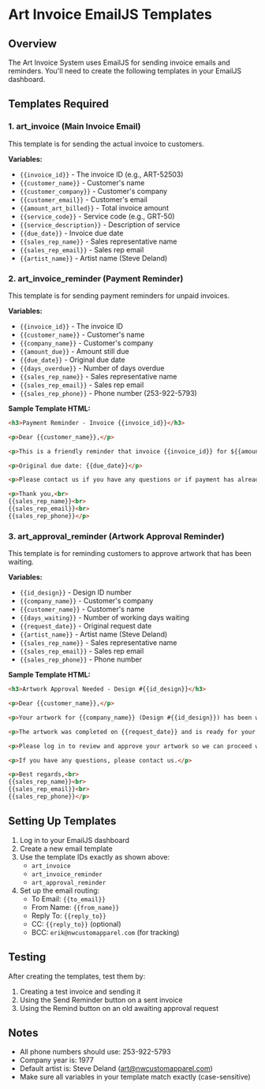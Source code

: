 # Art Invoice EmailJS Templates

## Overview

The Art Invoice System uses EmailJS for sending invoice emails and reminders. You'll need to create the following templates in your EmailJS dashboard.

## Templates Required

### 1. art_invoice (Main Invoice Email)
This template is for sending the actual invoice to customers.

**Variables:**
- `{{invoice_id}}` - The invoice ID (e.g., ART-52503)
- `{{customer_name}}` - Customer's name
- `{{customer_company}}` - Customer's company
- `{{customer_email}}` - Customer's email
- `{{amount_art_billed}}` - Total invoice amount
- `{{service_code}}` - Service code (e.g., GRT-50)
- `{{service_description}}` - Description of service
- `{{due_date}}` - Invoice due date
- `{{sales_rep_name}}` - Sales representative name
- `{{sales_rep_email}}` - Sales rep email
- `{{artist_name}}` - Artist name (Steve Deland)

### 2. art_invoice_reminder (Payment Reminder)
This template is for sending payment reminders for unpaid invoices.

**Variables:**
- `{{invoice_id}}` - The invoice ID
- `{{customer_name}}` - Customer's name
- `{{company_name}}` - Customer's company
- `{{amount_due}}` - Amount still due
- `{{due_date}}` - Original due date
- `{{days_overdue}}` - Number of days overdue
- `{{sales_rep_name}}` - Sales representative name
- `{{sales_rep_email}}` - Sales rep email
- `{{sales_rep_phone}}` - Phone number (253-922-5793)

**Sample Template HTML:**
```html
<h3>Payment Reminder - Invoice {{invoice_id}}</h3>

<p>Dear {{customer_name}},</p>

<p>This is a friendly reminder that invoice {{invoice_id}} for ${{amount_due}} is {{days_overdue}} days past due.</p>

<p>Original due date: {{due_date}}</p>

<p>Please contact us if you have any questions or if payment has already been sent.</p>

<p>Thank you,<br>
{{sales_rep_name}}<br>
{{sales_rep_email}}<br>
{{sales_rep_phone}}</p>
```

### 3. art_approval_reminder (Artwork Approval Reminder)
This template is for reminding customers to approve artwork that has been waiting.

**Variables:**
- `{{id_design}}` - Design ID number
- `{{company_name}}` - Customer's company
- `{{customer_name}}` - Customer's name
- `{{days_waiting}}` - Number of working days waiting
- `{{request_date}}` - Original request date
- `{{artist_name}}` - Artist name (Steve Deland)
- `{{sales_rep_name}}` - Sales representative name
- `{{sales_rep_email}}` - Sales rep email
- `{{sales_rep_phone}}` - Phone number

**Sample Template HTML:**
```html
<h3>Artwork Approval Needed - Design #{{id_design}}</h3>

<p>Dear {{customer_name}},</p>

<p>Your artwork for {{company_name}} (Design #{{id_design}}) has been waiting for approval for {{days_waiting}} working days.</p>

<p>The artwork was completed on {{request_date}} and is ready for your review.</p>

<p>Please log in to review and approve your artwork so we can proceed with your order.</p>

<p>If you have any questions, please contact us.</p>

<p>Best regards,<br>
{{sales_rep_name}}<br>
{{sales_rep_email}}<br>
{{sales_rep_phone}}</p>
```

## Setting Up Templates

1. Log in to your EmailJS dashboard
2. Create a new email template
3. Use the template IDs exactly as shown above:
   - `art_invoice`
   - `art_invoice_reminder`
   - `art_approval_reminder`
4. Set up the email routing:
   - To Email: `{{to_email}}`
   - From Name: `{{from_name}}`
   - Reply To: `{{reply_to}}`
   - CC: `{{reply_to}}` (optional)
   - BCC: `erik@nwcustomapparel.com` (for tracking)

## Testing

After creating the templates, test them by:
1. Creating a test invoice and sending it
2. Using the Send Reminder button on a sent invoice
3. Using the Remind button on an old awaiting approval request

## Notes

- All phone numbers should use: 253-922-5793
- Company year is: 1977
- Default artist is: Steve Deland (art@nwcustomapparel.com)
- Make sure all variables in your template match exactly (case-sensitive)